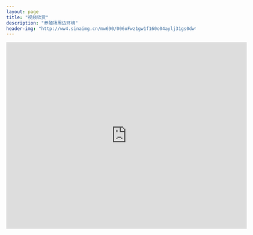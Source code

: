 ```yaml
---
layout: page
title: "视频欣赏"
description: "养殖场周边环境"
header-img: "http://ww4.sinaimg.cn/mw690/006oFwz1gw1f160o04aylj31gs0dwt96.jpg"
---
```


<body>
 <div align="center">
  <p><iframe frameborder="0" width="640" height="498" src="http://v.qq.com/iframe/player.html?vid=p01850jpmdc&tiny=0&auto=0" allowfullscreen></iframe></p>
 </div>
</body>
